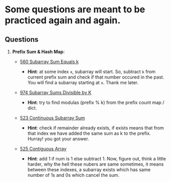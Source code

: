 # Some questions are meant to be practiced again and again.


## **Questions**

1. **Prefix Sum & Hash Map**:
    - [560 Subarray Sum Equals k](https://leetcode.com/problems/subarray-sum-equals-k/description/)
        - **Hint**: at some index `x`, subarray will start. So, subtract `k` from current prefix sum and check if that number occured in the past. You will find a subarray starting at `x`. Thank me later.

    - [974 Subarray Sums Divisible by K](https://leetcode.com/problems/subarray-sums-divisible-by-k/description/)
        - **Hint**: try to find modulas (prefix % k) from the prefix count map / dict.

    - [523 Continuous Subarray Sum](https://leetcode.com/problems/continuous-subarray-sum/description/)
        - **Hint**: check if remainder already exists, if exists means that from that index we have added the same sum as k to the prefix. Hurray! you got your answer.

    - [525 Contiguous Array](https://leetcode.com/problems/contiguous-array/description/)
        - **Hint**: add 1 if num is 1 else subtract 1. Now, figure out, think a little harder, why the hell these nubers are same sometimes, it means between these indexes, a subarray exists which has same number of 1s and 0s which cancel the sum.